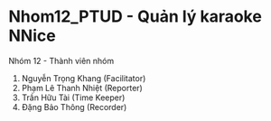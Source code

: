 # Nhom12_PTUD - Quản lý karaoke NNice
Nhóm 12 - Thành viên nhóm 
1.	Nguyễn Trọng Khang (Facilitator)
2.	Phạm Lê Thanh Nhiệt (Reporter)
3.	Trần Hữu Tài (Time Keeper)
4.	Đặng Bảo Thông (Recorder)

